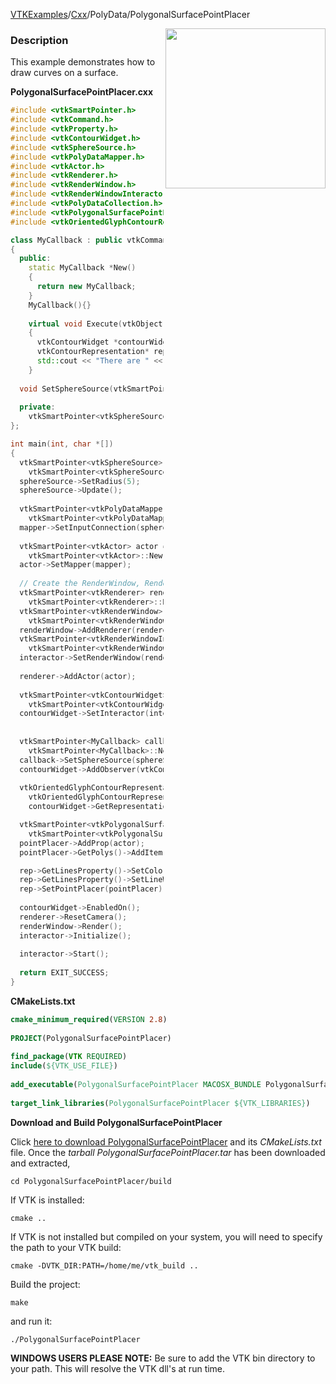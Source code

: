 [VTKExamples](/index/)/[Cxx](/Cxx)/PolyData/PolygonalSurfacePointPlacer

<img align="right" src="https://github.com/lorensen/VTKExamples/blob/gh-pages/Testing/Baseline/PolyData/TestPolygonalSurfacePointPlacer.png?raw=true" width="256" />

### Description
This example demonstrates how to draw curves on a surface.

**PolygonalSurfacePointPlacer.cxx**
```c++
#include <vtkSmartPointer.h>
#include <vtkCommand.h>
#include <vtkProperty.h>
#include <vtkContourWidget.h>
#include <vtkSphereSource.h>
#include <vtkPolyDataMapper.h>
#include <vtkActor.h>
#include <vtkRenderer.h>
#include <vtkRenderWindow.h>
#include <vtkRenderWindowInteractor.h>
#include <vtkPolyDataCollection.h>
#include <vtkPolygonalSurfacePointPlacer.h>
#include <vtkOrientedGlyphContourRepresentation.h>

class MyCallback : public vtkCommand
{
  public:
    static MyCallback *New()
    {
      return new MyCallback;
    }
    MyCallback(){}
    
    virtual void Execute(vtkObject *caller, unsigned long, void*)
    {
      vtkContourWidget *contourWidget = reinterpret_cast<vtkContourWidget*>(caller);
      vtkContourRepresentation* rep = static_cast<vtkContourRepresentation *>(contourWidget->GetRepresentation());
      std::cout << "There are " << rep->GetNumberOfNodes() << " nodes." << std::endl;
    }
    
  void SetSphereSource(vtkSmartPointer<vtkSphereSource> sphere) {this->SphereSource = sphere;}
  
  private:
    vtkSmartPointer<vtkSphereSource> SphereSource;
};

int main(int, char *[])
{
  vtkSmartPointer<vtkSphereSource> sphereSource = 
    vtkSmartPointer<vtkSphereSource>::New();
  sphereSource->SetRadius(5);
  sphereSource->Update();
 
  vtkSmartPointer<vtkPolyDataMapper> mapper = 
    vtkSmartPointer<vtkPolyDataMapper>::New();
  mapper->SetInputConnection(sphereSource->GetOutputPort());
 
  vtkSmartPointer<vtkActor> actor = 
    vtkSmartPointer<vtkActor>::New();
  actor->SetMapper(mapper);
 
  // Create the RenderWindow, Renderer
  vtkSmartPointer<vtkRenderer> renderer = 
    vtkSmartPointer<vtkRenderer>::New();
  vtkSmartPointer<vtkRenderWindow> renderWindow = 
    vtkSmartPointer<vtkRenderWindow>::New();
  renderWindow->AddRenderer(renderer);
  vtkSmartPointer<vtkRenderWindowInteractor> interactor = 
    vtkSmartPointer<vtkRenderWindowInteractor>::New();
  interactor->SetRenderWindow(renderWindow);
 
  renderer->AddActor(actor);
 
  vtkSmartPointer<vtkContourWidget> contourWidget = 
    vtkSmartPointer<vtkContourWidget>::New();
  contourWidget->SetInteractor(interactor);
  
  
  vtkSmartPointer<MyCallback> callback = 
    vtkSmartPointer<MyCallback>::New();
  callback->SetSphereSource(sphereSource);
  contourWidget->AddObserver(vtkCommand::InteractionEvent,callback);
  
  vtkOrientedGlyphContourRepresentation* rep = 
    vtkOrientedGlyphContourRepresentation::SafeDownCast(
    contourWidget->GetRepresentation());

  vtkSmartPointer<vtkPolygonalSurfacePointPlacer> pointPlacer =
    vtkSmartPointer<vtkPolygonalSurfacePointPlacer>::New();
  pointPlacer->AddProp(actor);
  pointPlacer->GetPolys()->AddItem(sphereSource->GetOutput());

  rep->GetLinesProperty()->SetColor(1, 0, 0);
  rep->GetLinesProperty()->SetLineWidth(3.0);
  rep->SetPointPlacer(pointPlacer);
  
  contourWidget->EnabledOn();
  renderer->ResetCamera();
  renderWindow->Render();
  interactor->Initialize();
 
  interactor->Start();
 
  return EXIT_SUCCESS;
}
```
**CMakeLists.txt**
```cmake
cmake_minimum_required(VERSION 2.8)
 
PROJECT(PolygonalSurfacePointPlacer)
 
find_package(VTK REQUIRED)
include(${VTK_USE_FILE})
 
add_executable(PolygonalSurfacePointPlacer MACOSX_BUNDLE PolygonalSurfacePointPlacer.cxx)
 
target_link_libraries(PolygonalSurfacePointPlacer ${VTK_LIBRARIES})
```

**Download and Build PolygonalSurfacePointPlacer**

Click [here to download PolygonalSurfacePointPlacer](https://github.com/lorensen/VTKWikiExamplesTarballs/raw/master/PolygonalSurfacePointPlacer.tar) and its *CMakeLists.txt* file.
Once the *tarball PolygonalSurfacePointPlacer.tar* has been downloaded and extracted,
```
cd PolygonalSurfacePointPlacer/build 
```
If VTK is installed:
```
cmake ..
```
If VTK is not installed but compiled on your system, you will need to specify the path to your VTK build:
```
cmake -DVTK_DIR:PATH=/home/me/vtk_build ..
```
Build the project:
```
make
```
and run it:
```
./PolygonalSurfacePointPlacer
```
**WINDOWS USERS PLEASE NOTE:** Be sure to add the VTK bin directory to your path. This will resolve the VTK dll's at run time.

